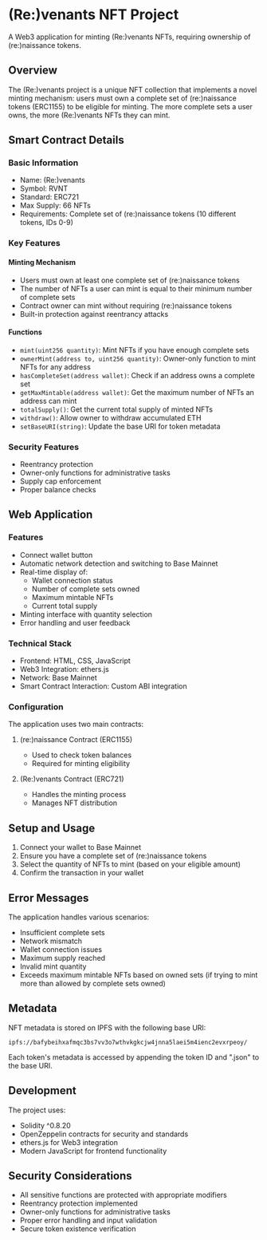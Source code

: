 # (Re:)venants NFT Project

A Web3 application for minting (Re:)venants NFTs, requiring ownership of (re:)naissance tokens.

## Overview

The (Re:)venants project is a unique NFT collection that implements a novel minting mechanism: users must own a complete set of (re:)naissance tokens (ERC1155) to be eligible for minting. The more complete sets a user owns, the more (Re:)venants NFTs they can mint.

## Smart Contract Details

### Basic Information
- Name: (Re:)venants
- Symbol: RVNT
- Standard: ERC721
- Max Supply: 66 NFTs
- Requirements: Complete set of (re:)naissance tokens (10 different tokens, IDs 0-9)

### Key Features

#### Minting Mechanism
- Users must own at least one complete set of (re:)naissance tokens
- The number of NFTs a user can mint is equal to their minimum number of complete sets
- Contract owner can mint without requiring (re:)naissance tokens
- Built-in protection against reentrancy attacks

#### Functions
- `mint(uint256 quantity)`: Mint NFTs if you have enough complete sets
- `ownerMint(address to, uint256 quantity)`: Owner-only function to mint NFTs for any address
- `hasCompleteSet(address wallet)`: Check if an address owns a complete set
- `getMaxMintable(address wallet)`: Get the maximum number of NFTs an address can mint
- `totalSupply()`: Get the current total supply of minted NFTs
- `withdraw()`: Allow owner to withdraw accumulated ETH
- `setBaseURI(string)`: Update the base URI for token metadata

### Security Features
- Reentrancy protection
- Owner-only functions for administrative tasks
- Supply cap enforcement
- Proper balance checks

## Web Application

### Features
- Connect wallet button
- Automatic network detection and switching to Base Mainnet
- Real-time display of:
  - Wallet connection status
  - Number of complete sets owned
  - Maximum mintable NFTs
  - Current total supply
- Minting interface with quantity selection
- Error handling and user feedback

### Technical Stack
- Frontend: HTML, CSS, JavaScript
- Web3 Integration: ethers.js
- Network: Base Mainnet
- Smart Contract Interaction: Custom ABI integration

### Configuration
The application uses two main contracts:
1. (re:)naissance Contract (ERC1155)
   - Used to check token balances
   - Required for minting eligibility

2. (Re:)venants Contract (ERC721)
   - Handles the minting process
   - Manages NFT distribution

## Setup and Usage

1. Connect your wallet to Base Mainnet
2. Ensure you have a complete set of (re:)naissance tokens
3. Select the quantity of NFTs to mint (based on your eligible amount)
4. Confirm the transaction in your wallet

## Error Messages

The application handles various scenarios:
- Insufficient complete sets
- Network mismatch
- Wallet connection issues
- Maximum supply reached
- Invalid mint quantity
- Exceeds maximum mintable NFTs based on owned sets (if trying to mint more than allowed by complete sets owned)

## Metadata

NFT metadata is stored on IPFS with the following base URI:
```
ipfs://bafybeihxafmqc3bs7vv3o7wthvkgkcjw4jnna5laei5m4ienc2evxrpeoy/
```

Each token's metadata is accessed by appending the token ID and ".json" to the base URI.

## Development

The project uses:
- Solidity ^0.8.20
- OpenZeppelin contracts for security and standards
- ethers.js for Web3 integration
- Modern JavaScript for frontend functionality

## Security Considerations

- All sensitive functions are protected with appropriate modifiers
- Reentrancy protection implemented
- Owner-only functions for administrative tasks
- Proper error handling and input validation
- Secure token existence verification 